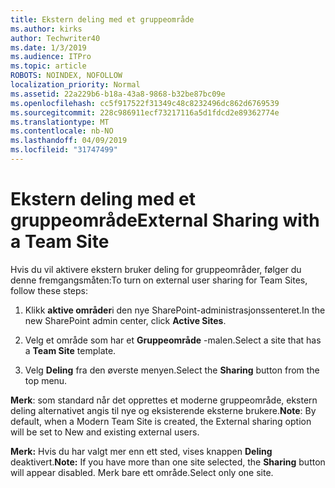 ```yaml
---
title: Ekstern deling med et gruppeområde
ms.author: kirks
author: Techwriter40
ms.date: 1/3/2019
ms.audience: ITPro
ms.topic: article
ROBOTS: NOINDEX, NOFOLLOW
localization_priority: Normal
ms.assetid: 22a229b6-b18a-43a8-9868-b32be87bc09e
ms.openlocfilehash: cc5f917522f31349c48c8232496dc862d6769539
ms.sourcegitcommit: 228c986911ecf73217116a5d1fdcd2e89362774e
ms.translationtype: MT
ms.contentlocale: nb-NO
ms.lasthandoff: 04/09/2019
ms.locfileid: "31747499"
---
```

# <a name="external-sharing-with-a-team-site"></a><span data-ttu-id="797f5-102">Ekstern deling med et gruppeområde</span><span class="sxs-lookup"><span data-stu-id="797f5-102">External Sharing with a Team Site</span></span>

<span data-ttu-id="797f5-103">Hvis du vil aktivere ekstern bruker deling for gruppeområder, følger du denne fremgangsmåten:</span><span class="sxs-lookup"><span data-stu-id="797f5-103">To turn on external user sharing for Team Sites, follow these steps:</span></span> 
  
1. <span data-ttu-id="797f5-104">Klikk **aktive områder**i den nye SharePoint-administrasjonssenteret.</span><span class="sxs-lookup"><span data-stu-id="797f5-104">In the new SharePoint admin center, click **Active Sites**.</span></span>
  
2. <span data-ttu-id="797f5-105">Velg et område som har et **Gruppeområde** -malen.</span><span class="sxs-lookup"><span data-stu-id="797f5-105">Select a site that has a **Team Site** template.</span></span> 
  
3. <span data-ttu-id="797f5-106">Velg **Deling** fra den øverste menyen.</span><span class="sxs-lookup"><span data-stu-id="797f5-106">Select the **Sharing** button from the top menu.</span></span> 
  
 <span data-ttu-id="797f5-107">**Merk**: som standard når det opprettes et moderne gruppeområde, ekstern deling alternativet angis til nye og eksisterende eksterne brukere.</span><span class="sxs-lookup"><span data-stu-id="797f5-107">**Note**: By default, when a Modern Team Site is created, the External sharing option will be set to New and existing external users.</span></span> 
  
 <span data-ttu-id="797f5-108">**Merk:** Hvis du har valgt mer enn ett sted, vises knappen **Deling** deaktivert.</span><span class="sxs-lookup"><span data-stu-id="797f5-108">**Note:** If you have more than one site selected, the **Sharing** button will appear disabled.</span></span> <span data-ttu-id="797f5-109">Merk bare ett område.</span><span class="sxs-lookup"><span data-stu-id="797f5-109">Select only one site.</span></span> 
  

